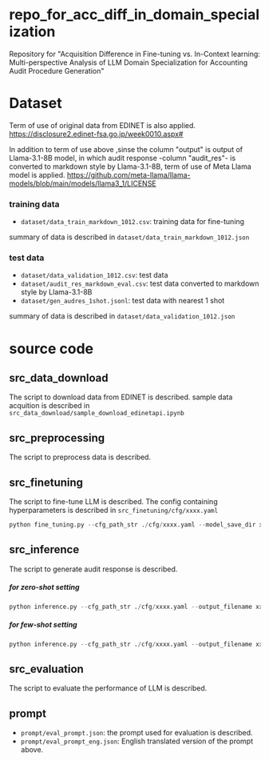 # repo_for_acc_diff_in_domain_specialization
Repository for "Acquisition Difference in Fine-tuning vs. In-Context learning: Multi-perspective Analysis of LLM Domain Specialization for Accounting Audit Procedure Generation"


# Dataset
Term of use of original data from EDINET is also applied.
https://disclosure2.edinet-fsa.go.jp/week0010.aspx#

In addition to term of use above ,sinse the column "output" is output of Llama-3.1-8B model, in which audit response -column "audit_res"- is converted to markdown style by Llama-3.1-8B, term of use of Meta Llama model is applied.
https://github.com/meta-llama/llama-models/blob/main/models/llama3_1/LICENSE


### training data
- `dataset/data_train_markdown_1012.csv`: training data for fine-tuning

summary of data is described in `dataset/data_train_markdown_1012.json`

### test data
- `dataset/data_validation_1012.csv`: test data
- `dataset/audit_res_markdown_eval.csv`: test data converted to markdown style by Llama-3.1-8B
- `dataset/gen_audres_1shot.jsonl`: test data with nearest 1 shot

summary of data is described in `dataset/data_validation_1012.json`

# source code
## src_data_download
The script to download data from EDINET is described.
sample data acquition is described in `src_data_download/sample_download_edinetapi.ipynb`

## src_preprocessing
The script to preprocess data is described.

## src_finetuning
The script to fine-tune LLM is described.
The config containing hyperparameters is described in `src_finetuning/cfg/xxxx.yaml`
```python
python fine_tuning.py --cfg_path_str ./cfg/xxxx.yaml --model_save_dir xxxx --filename_train_data ../dataset/data_train_markdown_1012.csv
```
## src_inference
The script to generate audit response is described.
##### for zero-shot setting
```python
python inference.py --cfg_path_str ./cfg/xxxx.yaml --output_filename xxxx --filename_eval_data ../dataset/audit_res_markdown_eval.csv --inf_mode zero-shot
```
##### for few-shot setting
```python
python inference.py --cfg_path_str ./cfg/xxxx.yaml --output_filename xxxx --filename_eval_data ../dataset/few_shot/gen_audres_1-nearest.jsonl --inf_mode few-shot
```

## src_evaluation
The script to evaluate the performance of LLM is described.

## prompt
- `prompt/eval_prompt.json`: the prompt used for evaluation is described.
- `prompt/eval_prompt_eng.json`: English translated version of the prompt above.
